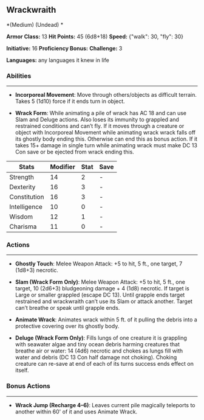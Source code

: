 ## Wrackwraith
*(Medium) (Undead) *

**Armor Class:** 13
**Hit Points:** 45 (6d8+18)
**Speed:** {"walk": 30, "fly": 30}

**Initiative:** 16
**Proficiency Bonus:**
**Challenge:** 3

**Languages:** any languages it knew in life

### Abilities
 --- 
- **Incorporeal Movement**: Move through others/objects as difficult terrain. Takes 5 (1d10) force if it ends turn in object.

- **Wrack Form**: While animating a pile of wrack has AC 18 and can use Slam and Deluge actions. Also loses its immunity to grappled and restrained conditions and can’t fly. If it moves through a creature or object with Incorporeal Movement while animating wrack wrack falls off its ghostly body ending this. Otherwise can end this as bonus action. If it takes 15+ damage in single turn while animating wrack must make DC 13 Con save or be ejected from wrack ending this.



| Stats | Modifier | Stat | Save
| ---- | ---- | ---- | ---- |
| Strength | 14 | 2 | - |
| Dexterity | 16 | 3 | - |
| Constitution | 16 | 3 | - |
| Intelligence | 10 | 0 | - |
| Wisdom | 12 | 1 | - |
| Charisma | 11 | 0 | - |

### Actions
 --- 
- **Ghostly Touch**: Melee Weapon Attack: +5 to hit, 5 ft., one target, 7 (1d8+3) necrotic.

- **Slam (Wrack Form Only)**: Melee Weapon Attack: +5 to hit, 5 ft., one target, 10 (2d6+3) bludgeoning damage + 4 (1d8) necrotic. If target is Large or smaller grappled (escape DC 13). Until grapple ends target restrained and wrackwraith can’t use its Slam or attack another. Target can’t breathe or speak until grapple ends.

- **Animate Wrack**: Animates wrack within 5 ft. of it pulling the debris into a protective covering over its ghostly body.

- **Deluge (Wrack Form Only)**: Fills lungs of one creature it is grappling with seawater algae and tiny ocean debris harming creatures that breathe air or water: 14 (4d6) necrotic and chokes as lungs fill with water and debris (DC 13 Con half damage not choking). Choking creature can re-save at end of each of its turns success ends effect on itself.

### Bonus Actions
 --- 
- **Wrack Jump (Recharge 4–6)**: Leaves current pile magically teleports to another within 60' of it and uses Animate Wrack.


